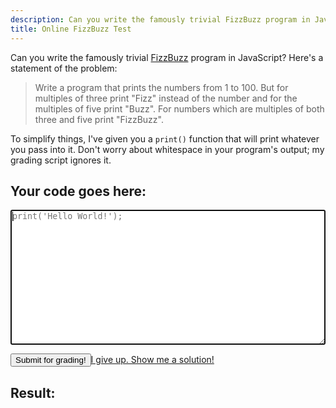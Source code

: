```yaml
---
description: Can you write the famously trivial FizzBuzz program in JavaScript?
title: Online FizzBuzz Test
---
```


Can you write the famously trivial [FizzBuzz](http://www.codinghorror.com/blog/2007/02/why-cant-programmers-program.html) program in JavaScript? Here's a statement of the problem:

> Write a program that prints the numbers from 1 to 100. But for multiples of three print "Fizz" instead of the number and for the multiples of five print "Buzz". For numbers which are multiples of both three and five print "FizzBuzz".

To simplify things, I've given you a <code>print()</code> function that will print whatever you pass into it. Don't worry about whitespace in your program's output; my grading script ignores it.

## Your code goes here:

<textarea rows="14" cols="50" style="font-family: Consolas, monospace !important; width:100%" placeholder="print('Hello World!');" autofocus></textarea>

<p><button>Submit for grading!</button><a href="javascript:;" class="grade right">I give up. Show me a solution!</a></p>
<div class="hidden">
  <h2>Result:</h2>
  <p></p>
  <pre></pre>
</div>

<script>
(() => {
  // Wrap variables in object so user doesn't accidentally modify them
  const grader = {
    attempts: 0,
    code: "",
    failNum: -1,
    output: "",
    result: "",
    solution: [],
    solutionShown: 0
  }

  // Append to output string
  const print = (line) => {
    grader.output += line;
    $("main pre").textContent += line + "\n";
  }

  // Generate solution string (using FizzBuzz algorithm itself)
  for (let i = 1; i < 101; ++i) {
    grader.solution.push((i % 3 ? "" : "fizz") + (i % 5 ? "" : "buzz") || i + "");
  }

  // Run and verify
  $("main button").addEventListener("click", () => {
    let index, lines, message, outputLength, token;

    grader.attempts += 1;
    grader.failNum = -1;
    grader.output = "";
    grader.result = "<span style='color:#f44'>Fail</span>";
    $("main pre").innerText = "";

    try {
      // Evaluate input code
      grader.code = $("main textarea").value;
      eval(grader.code);

      // Format output code
      grader.output = grader.output.replace(/\s/g, "").toLowerCase();
      outputLength = grader.output.length;
      index = 0;

      // Verify correctness
      for (let i = 0; i < 100; ++i) {
        token = grader.solution[i];
        for (let j = 0; j < token.length; ++j) {
          if (outputLength === index || grader.output.charAt(index) != token.charAt(j)) {
            grader.failNum = i + 1;
            break;
          }
          index += 1;
        }
        if (grader.failNum > -1) {
          break;
        }
      }

      // Determine result messages
      if (grader.failNum < 0) {
        lines = (grader.code.trim().match(/\n/g) || []).length + 1;
        grader.result = "<span style='color:#8f7'>Pass</span>";
        message = "Congratulations! You succeeded using " + lines + (lines == 1 ? " line" : " lines") + " of code. Program output is below.";
      } else {
        if (grader.output.length > 0) {
          message = `Oops! The first number that your program failed to handle correctly was ${grader.failNum}. Program output is below.`;
        } else {
          message = "Oops! Your program didn't produce any output. Make sure to use the <code>print()</code> function!";
        }
      }
    } catch (e) {
      message = `Oops! Your code has a <code>${e.name}</code>. Program output is below.`;
    }

    grader.result = `Attempt ${grader.attempts}: ${grader.result}`;

    // Display result messages
    $(".hidden h2").innerHTML = grader.result;
    $(".hidden p").innerHTML = message;
    $(".hidden").style.display = "initial";
  });

  const $grade = $("main a.grade");
  $grade.addEventListener("click", e => {
    e.preventDefault();
    if (grader.solutionShown === 0) {
      $("main textarea").value = 'for (let i = 1; i <= 100; ++i) {\n  if (i % 15 === 0) {\n    print("FizzBuzz");\n  } else if (i % 3 === 0) {\n    print("Fizz");\n  } else if (i % 5 === 0) {\n    print("Buzz");\n  } else {\n    print(i);\n  }\n}';
      grader.solutionShown = 1;
      $grade.innerText = "Meh. Show me a shorter solution!";
    } else {
      $("main textarea").value = 'for(i=0;i++<101;)print((i%3?"":"Fizz")+(i%5?"":"Buzz")||i)';
      $grade.remove();
    }
  });
})();
</script>
